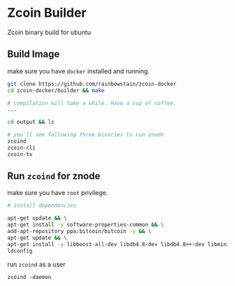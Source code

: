 # Zcoin Builder

Zcoin binary build for ubuntu 

## Build Image

make sure you have `docker` installed and running.

```sh
git clone https://github.com/rainbowstain/zcoin-docker
cd zcoin-docker/builder && make

# compilation will take a while. Have a cup of coffee.
...

cd output && ls

# you'll see following three binaries to run znode
zcoind
zcoin-cli
zcoin-tx
```

## Run `zcoind` for znode

make sure you have `root` privilege.

```sh
# install dependencies

apt-get update && \
apt-get install -y software-properties-common && \
add-apt-repository ppa:bitcoin/bitcoin -y && \
apt-get update && \
apt-get install -y libboost-all-dev libdb4.8-dev libdb4.8++-dev libminiupnpc-dev libevent-pthreads-2.0-5 libevent-dev && \
ldconfig
``` 

run `zcoind` as a user

```
zcoind -daemon
```